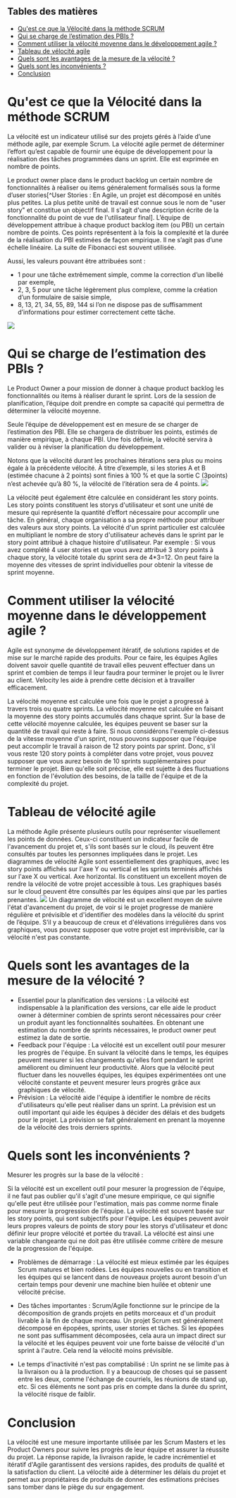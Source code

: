 ## Tables des matières

- [Qu'est ce que la Vélocité dans la méthode SCRUM](#quest-ce-que-la-vélocité-dans-la-méthode-scrum)
- [Qui se charge de l’estimation des PBIs ?](#qui-se-charge-de-lestimation-des-pbis-)
- [Comment utiliser la vélocité moyenne dans le développement agile ?](#comment-utiliser-la-vélocité-moyenne-dans-le-développement-agile-)
- [Tableau de vélocité agile](#tableau-de-vélocité-agile)
- [Quels sont les avantages de la mesure de la vélocité ?](#quels-sont-les-avantages-de-la-mesure-de-la-vélocité-)
- [Quels sont les inconvénients ?](#quels-sont-les-inconvénients-)
- [Conclusion](#conclusion)

# Qu'est ce que la Vélocité dans la méthode SCRUM

La vélocité est un indicateur utilisé sur des projets gérés à l’aide d’une méthode agile, par exemple Scrum. La vélocité agile permet de déterminer l’effort qu’est capable de fournir une équipe de développement pour la réalisation des tâches programmées dans un sprint. Elle est exprimée en nombre de points.

Le product owner place dans le product backlog un certain nombre de fonctionnalités à réaliser ou items généralement formalisés sous la forme d’user stories[^User Stories : En Agile, un projet est décomposé en unités plus petites. La plus petite unité de travail est connue sous le nom de "user story" et constitue un objectif final. Il s'agit d'une description écrite de la fonctionnalité du point de vue de l'utilisateur final]. L’équipe de développement attribue à chaque product backlog item (ou PBI) un certain nombre de points. Ces points représentent à la fois la complexité et la durée de la réalisation du PBI estimées de façon empirique. Il ne s’agit pas d’une échelle linéaire. La suite de Fibonacci est souvent utilisée.

Aussi, les valeurs pouvant être attribuées sont :

- 1 pour une tâche extrêmement simple, comme la correction d’un libellé par exemple,
- 2, 3, 5 pour une tâche légèrement plus complexe, comme la création d’un formulaire de saisie simple,
- 8, 13, 21, 34, 55, 89, 144 si l’on ne dispose pas de suffisamment d’informations pour estimer correctement cette tâche.

![](https://d6vdma9166ldh.cloudfront.net/media/images/1629964462787-What-Is-Velocity-In-Agile-1.png)

# Qui se charge de l’estimation des PBIs ?

Le Product Owner a pour mission de donner à chaque product backlog les fonctionnalités ou items à réaliser durant le sprint. Lors de la session de planification, l’équipe doit prendre en compte sa capacité qui permettra de déterminer la vélocité moyenne.

Seule l’équipe de développement est en mesure de se charger de l’estimation des PBI. Elle se chargera de distribuer les points, estimés de manière empirique, à chaque PBI. Une fois définie, la vélocité servira à valider ou à réviser la planification du développement.

Notons que la vélocité durant les prochaines itérations sera plus ou moins égale à la précédente vélocité. À titre d’exemple, si les stories A et B (estimée chacune à 2 points) sont finies à 100 % et que la sortie C (3points) n’est achevée qu’à 80 %, la vélocité de l’itération sera de 4 points.
![](https://d6vdma9166ldh.cloudfront.net/media/images/1629964540476-What-Is-Velocity-In-Agile-2.png)

La vélocité peut également être calculée en considérant les story points. Les story points constituent les storys d'utilisateur et sont une unité de mesure qui représente la quantité d’effort nécessaire pour accomplir une tâche. En général, chaque organisation a sa propre méthode pour attribuer des valeurs aux story points.
La vélocité d'un sprint particulier est calculée en multipliant le nombre de story d'utilisateur achevés dans le sprint par le story point attribué à chaque histoire d'utilisateur. Par exemple : Si vous avez complété 4 user stories et que vous avez attribué 3 story points à chaque story, la vélocité totale du sprint sera de 4*3=12.
On peut faire la moyenne des vitesses de sprint individuelles pour obtenir la vitesse de sprint moyenne.

# Comment utiliser la vélocité moyenne dans le développement agile ?

Agile est synonyme de développement itératif, de solutions rapides et de mise sur le marché rapide des produits. Pour ce faire, les équipes Agiles doivent savoir quelle quantité de travail elles peuvent effectuer dans un sprint et combien de temps il leur faudra pour terminer le projet ou le livrer au client. Velocity les aide à prendre cette décision et à travailler efficacement.

La vélocité moyenne est calculée une fois que le projet a progressé à travers trois ou quatre sprints. La vélocité moyenne est calculée en faisant la moyenne des story points accumulés dans chaque sprint. Sur la base de cette vélocité moyenne calculée, les équipes peuvent se baser sur la quantité de travail qui reste à faire.
Si nous considérons l'exemple ci-dessus de la vitesse moyenne d'un sprint, nous pouvons supposer que l'équipe peut accomplir le travail à raison de 12 story points par sprint. Donc, s'il vous reste 120 story points à compléter dans votre projet, vous pouvez supposer que vous aurez besoin de 10 sprints supplémentaires pour terminer le projet.
Bien qu'elle soit précise, elle est sujette à des fluctuations en fonction de l'évolution des besoins, de la taille de l'équipe et de la complexité du projet.

# Tableau de vélocité agile

La méthode Agile présente plusieurs outils pour représenter visuellement les points de données. Ceux-ci constituent un indicateur facile de l'avancement du projet et, s'ils sont basés sur le cloud, ils peuvent être consultés par toutes les personnes impliquées dans le projet.
Les diagrammes de vélocité Agile sont essentiellement des graphiques, avec les story points affichés sur l'axe Y ou vertical et les sprints terminés affichés sur l'axe X ou vertical. Axe horizontal. Ils constituent un excellent moyen de rendre la vélocité de votre projet accessible à tous. Les graphiques basés sur le cloud peuvent être consultés par les équipes ainsi que par les parties prenantes.
![](https://business.adobe.com/blog/basics/media_147434281d4e66df53273bdc3bca726ff88839022.png?width=1200&format=pjpg&optimize=medium)
Un diagramme de vélocité est un excellent moyen de suivre l'état d'avancement du projet, de voir si le projet progresse de manière régulière et prévisible et d'identifier des modèles dans la vélocité du sprint de l’équipe. S’il y a beaucoup de creux et d'élévations irrégulières dans vos graphiques, vous pouvez supposer que votre projet est imprévisible, car la vélocité n'est pas constante.


# Quels sont les avantages de la mesure de la vélocité ?

- Essentiel pour la planification des versions : La vélocité est indispensable à la planification des versions, car elle aide le product owner à déterminer combien de sprints seront nécessaires pour créer un produit ayant les fonctionnalités souhaitées. En obtenant une estimation du nombre de sprints nécessaires, le product owner peut estimez la date de sortie.
- Feedback pour l'équipe : La vélocité est un excellent outil pour mesurer les progrès de l'équipe. En suivant la vélocité dans le temps, les équipes peuvent mesurer si les changements qu'elles font pendant le sprint améliorent ou diminuent leur productivité. Alors que la vélocité peut fluctuer dans les nouvelles équipes, les équipes expérimentées ont une vélocité constante et peuvent mesurer leurs progrès grâce aux graphiques de vélocité.
- Prévision : La vélocité aide l'équipe à identifier le nombre de récits d'utilisateurs qu'elle peut réaliser dans un sprint. La prévision est un outil important qui aide les équipes à décider des délais et des budgets pour le projet.
  La prévision se fait généralement en prenant la moyenne de la vélocité des trois derniers sprints.

# Quels sont les inconvénients ?

Mesurer les progrès sur la base de la vélocité :

Si la vélocité est un excellent outil pour mesurer la progression de l'équipe, il ne faut pas oublier qu'il s'agit d'une mesure empirique, ce qui signifie qu'elle peut être utilisée pour l'estimation, mais pas comme norme finale pour mesurer la progression de l'équipe. La vélocité est souvent basée sur les story points, qui sont subjectifs pour l'équipe. Les équipes peuvent avoir leurs propres valeurs de points de story pour les storys d'utilisateur et donc définir leur propre vélocité et portée du travail. La vélocité est ainsi une variable changeante qui ne doit pas être utilisée comme critère de mesure de la progression de l'équipe.

- Problèmes de démarrage :
  La vélocité est mieux estimée par les équipes Scrum matures et bien rodées. Les équipes nouvelles ou en transition et les équipes qui se lancent dans de nouveaux projets auront besoin d'un certain temps pour devenir une machine bien huilée et obtenir une vélocité précise.

- Des tâches importantes :
  Scrum/Agile fonctionne sur le principe de la décomposition de grands projets en 
  petits morceaux et d'un produit livrable à la fin de chaque morceau. Un projet Scrum est généralement décomposé en épopées, sprints, user stories et tâches. Si les épopées ne sont pas suffisamment décomposées, cela aura un impact direct sur la vélocité et les équipes peuvent voir une forte baisse de vélocité d'un sprint à l'autre. Cela rend la vélocité moins prévisible.

- Le temps d'inactivité n'est pas comptabilisé :
  Un sprint ne se limite pas à la livraison ou à la production. Il y a beaucoup de choses qui se passent entre les deux, comme l'échange de courriels, les réunions de stand up, etc. Si ces éléments ne sont pas pris en compte dans la durée du sprint, la vélocité risque de faiblir.

# Conclusion

La vélocité est une mesure importante utilisée par les Scrum Masters et les Product Owners pour suivre les progrès de leur équipe et assurer la réussite du projet. La réponse rapide, la livraison rapide, le cadre incrémentiel et itératif d'Agile garantissent des versions rapides, des produits de qualité et la satisfaction du client.
La vélocité aide à déterminer les délais du projet et permet aux propriétaires de produits de donner des estimations précises sans tomber dans le piège du sur engagement.